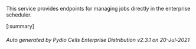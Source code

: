 






This service provides endpoints for managing jobs directly in the enterprise scheduler.

[:summary]

###### Auto generated by Pydio Cells Enterprise Distribution v2.3.1 on 20-Jul-2021
